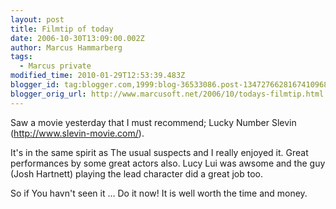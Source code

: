 ```yaml
---
layout: post
title: Filmtip of today
date: 2006-10-30T13:09:00.002Z
author: Marcus Hammarberg
tags:
  - Marcus private
modified_time: 2010-01-29T12:53:39.483Z
blogger_id: tag:blogger.com,1999:blog-36533086.post-1347276628167410968
blogger_orig_url: http://www.marcusoft.net/2006/10/todays-filmtip.html
---
```


Saw a movie yesterday that I must recommend; Lucky Number Slevin
(<http://www.slevin-movie.com/>).

It's in the same spirit as The usual suspects and I really enjoyed it.
Great performances by some great actors also. Lucy Lui was awsome and
the guy (Josh Hartnett) playing the lead character did a great job
too.

So if You havn't seen it ... Do it now! It is well worth the time and
money.
